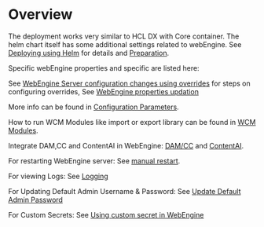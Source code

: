 # Overview

The deployment works very similar to HCL DX with Core container. The helm chart itself has some additional settings related to webEngine.
See [Deploying using Helm](https://opensource.hcltechsw.com/digital-experience/latest/deployment/install/container/helm_deployment/overview/) for details and [Preparation](https://opensource.hcltechsw.com/digital-experience/latest/deployment/install/container/helm_deployment/preparation/).

Specific webEngine properties and specific are listed here:

See [WebEngine Server configuration changes using overrides](./configuration-changes-using-overrides.md) for steps on configuring overrides,
See [WebEngine properties updation](./update-properties-with-helm.md)

More info can be found in [Configuration Parameters](./configuration-parameters.md).

How to run WCM Modules like import or export library can be found in [WCM Modules](./wcm-modules.md).

Integrate DAM,CC and ContentAI in WebEngine: [DAM/CC](./enable-cc-dam.md) and [ContentAI](./enable-content-ai.md).

For restarting WebEngine server: See [ manual restart](./restart-webengine-server.md).

For viewing Logs: See [Logging](./logging-webengine.md)

For Updating Default Admin Username & Password: See [Update Default Admin Password](./update-default-admin-password.md)

For Custom Secrets: See [Using custom secret in WebEngine](./custom-secrets.md)
